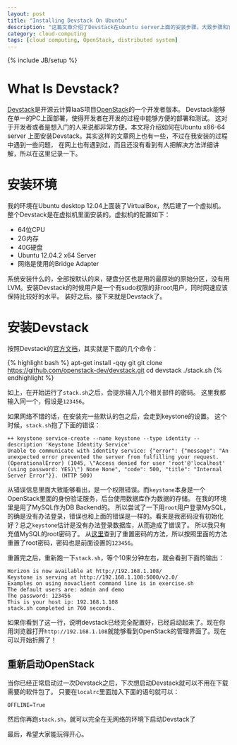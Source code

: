 ```yaml
---
layout: post
title: "Installing Devstack On Ubuntu"
description: "这篇文章介绍了Devstack在ubuntu server上面的安装步骤。大致步骤和官方文档上面的都差不多，不过有些小问题和对应的解决办法。"
category: cloud-computing
tags: [cloud computing, OpenStack, distributed system]
---
```

{% include JB/setup %}

# What Is Devstack?

[Devstack](http://www.openstack.org/)是开源云计算IaaS项目[OpenStack](http://www.openstack.org/)的一个开发者版本。
Devstack能够在单一的PC上面部署，使得开发者在开发的过程中能够方便的部署和测试。
这对于开发者或者是想入门的人来说都非常方便。本文将介绍如何在Ubuntu x86-64 server
上面安装Devstack。其实这样的文章网上也有一些，不过在我安装的过程中遇到一些问题，
在网上也有遇到过，而且还没有看到有人把解决方法详细讲解，所以在这里记录一下。

# 安装环境

我的环境在Ubuntu desktop 12.04上面装了VirtualBox，然后建了一个虚拟机。
整个Devstack是在虚拟机里面安装的。虚拟机的配置如下：

- 64位CPU
- 2G内存
- 40G硬盘
- Ubuntu 12.04.2 x64 Server
- 网络是使用的Bridge Adapter

系统安装什么的，全部按默认的来，硬盘分区也是用的最原始的原始分区，没有用LVM。安装Devstack的时候用户是一个有sudo权限的非root用户，同时网速应该保持比较好的水平。
装好之后。接下来就是Devstack了。

# 安装Devstack

按照Devstack的[官方文档](http://devstack.org/guides/single-vm.html)，其实就是下面的几个命令：

{% highlight bash %}
apt-get install -qqy git
git clone https://github.com/openstack-dev/devstack.git
cd devstack
./stack.sh
{% endhighlight %}

如上，在开始运行了`stack.sh`之后，会提示输入几个相关部件的密码。
这里我都输入同一个，假设是`123456`。

如果网络不错的话，在安装完一些默认的包之后，会走到keystone的设置。
这个时候，`stack.sh`抱了下面的错误：

    ++ keystone service-create --name keystone --type identity --description 'Keystone Identity Service'
    Unable to communicate with identity service: {"error": {"message": "An unexpected error prevented the server from fulfilling your request. (OperationalError) (1045, \"Access denied for user 'root'@'localhost' (using password: YES)\") None None", "code": 500, "title": "Internal Server Error"}}. (HTTP 500)

从错误信息里面大致能够看出，是一个权限错误。而`keystone`本身是一个OpenStack里面的身份验证服务，后台使用数据库作为数据的存储。
在我的环境里是用了MySQL作为DB Backend的。
所以尝试了一下用`root`用户登录MySQL，的确是没有办法登录，错误也和上面的错误是一样的。看来是我密码没有初始化好？总之`keystone`估计是没有办法登录数据库，从而造成了错误了。
所以我只有充值MySQL的root密码了。
从[这里](http://dev.mysql.com/doc/refman/5.0/en/resetting-permissions.html)查到了重置密码的方法，所以按照里面的方法重置了root密码，密码也是前面设置的`123456`。

重置完之后，重新跑一下`stack.sh`，等个10来分钟左右，就会看到下面的输出：

    Horizon is now available at http://192.168.1.108/
    Keystone is serving at http://192.168.1.108:5000/v2.0/
    Examples on using novaclient command line is in exercise.sh
    The default users are: admin and demo
    The password: 123456
    This is your host ip: 192.168.1.108
    stack.sh completed in 760 seconds.

如果你看到了这一行，说明devstack已经完全配置好，已经启动起来了。现在你用浏览器打开`http://192.168.1.108`就能够看到OpenStack的管理界面了。现在可以开始折腾了！

## 重新启动OpenStack

当你已经正常启动过一次Devstack之后，下次想启动Devstack就可以不用在下载需要的软件包了。
只要在`localrc`里面加入下面的语句就可以：

    OFFLINE=True

然后你再跑`stack.sh`，就可以完全在无网络的环境下启动Devstack了

最后，希望大家能玩得开心。
